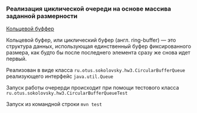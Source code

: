 ### Реализация циклической очереди на основе массива заданной размерности

[Кольцевой буффер](https://ru.wikipedia.org/wiki/%D0%9A%D0%BE%D0%BB%D1%8C%D1%86%D0%B5%D0%B2%D0%BE%D0%B9_%D0%B1%D1%83%D1%84%D0%B5%D1%80)

Кольцевой буфер, или циклический буфер (англ. ring-buffer) — это структура данных, использующая единственный буфер фиксированного размера, как будто бы после последнего элемента сразу же снова идет первый.

Реализован в виде класса `ru.otus.sokolovsky.hw3.CircularBufferQueue` реализующего интерфейс `java.util.Queue`

Запуск работы очерерди происходит при помощи тестового класса `ru.otus.sokolovsky.hw3.CircularBufferQueueTest`

Запуск из командной строки `mvn test`
